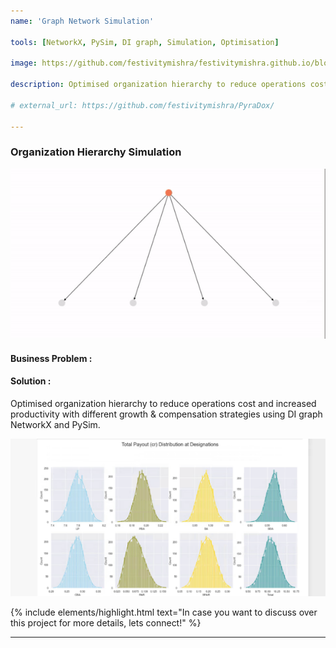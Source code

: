 ```yaml
---
name: 'Graph Network Simulation'

tools: [NetworkX, PySim, DI graph, Simulation, Optimisation]

image: https://github.com/festivitymishra/festivitymishra.github.io/blob/master/_projects/figures/Sim2.gif?raw=true

description: Optimised organization hierarchy to reduce operations cost and increased productivity with different growth & compensation strategies using DI graph NetworkX and PySim.

# external_url: https://github.com/festivitymishra/PyraDox/

---
```


### Organization Hierarchy Simulation

![preview](https://github.com/festivitymishra/festivitymishra.github.io/blob/master/_projects/figures/Sim2.gif?raw=true)

#### Business Problem : 


#### Solution :
Optimised organization hierarchy to reduce operations cost and increased productivity with different growth & compensation strategies using DI graph NetworkX and PySim.

![preview](https://github.com/festivitymishra/festivitymishra.github.io/blob/master/_projects/figures/Distribution.png?raw=true)


{% include elements/highlight.html text="In case you want to discuss over this project for more details, lets connect!" %}

___

<!-- The Movies Project is something like **Netflix**, the only difference is that **it's not real**! It doesn't exist! I just created it to demonstrate how the **showcase** page looks like and how you can write whatever you want with full markdown support. -->